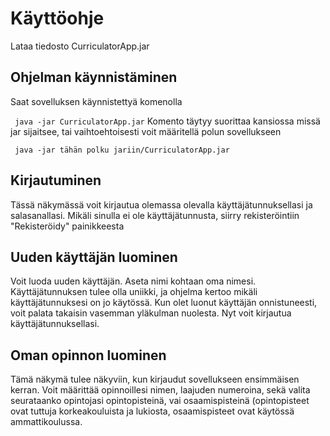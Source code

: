 # Käyttöohje

Lataa tiedosto CurriculatorApp.jar

## Ohjelman käynnistäminen

Saat sovelluksen käynnistettyä komenolla

`` java -jar CurriculatorApp.jar``
Komento täytyy suorittaa kansiossa missä jar sijaitsee, tai vaihtoehtoisesti voit määritellä polun sovellukseen

`` java -jar tähän polku jariin/CurriculatorApp.jar``


## Kirjautuminen

Tässä näkymässä voit kirjautua olemassa olevalla käyttäjätunnuksellasi ja salasanallasi. Mikäli sinulla ei ole käyttäjätunnusta, siirry rekisteröintiin "Rekisteröidy" painikkeesta

## Uuden käyttäjän luominen

Voit luoda uuden käyttäjän. Aseta nimi kohtaan oma nimesi. Käyttäjätunnuksen tulee olla uniikki, ja ohjelma kertoo mikäli käyttäjätunnuksesi on jo käytössä. Kun olet luonut käyttäjän onnistuneesti, voit palata takaisin vasemman yläkulman nuolesta. Nyt voit kirjautua käyttäjätunnuksellasi.

## Oman opinnon luominen

Tämä näkymä tulee näkyviin, kun kirjaudut sovellukseen ensimmäisen kerran. Voit määrittää opinnoillesi nimen, laajuden numeroina, sekä valita seurataanko opintojasi opintopisteinä, vai osaamispisteinä (opintopisteet ovat tuttuja korkeakouluista ja lukiosta, osaamispisteet ovat käytössä ammattikoulussa.
